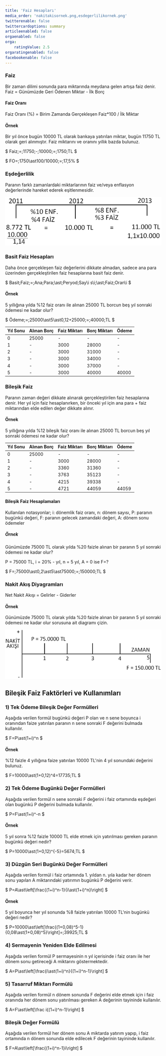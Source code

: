```yaml
---
title: 'Faiz Hesapları'
media_order: 'nakitakisornek.png,esdegerlilikornek.png'
twitterenable: false
twittercardoptions: summary
articleenabled: false
orgaenabled: false
orga:
    ratingValue: 2.5
orgaratingenabled: false
facebookenable: false
---
```


### Faiz
Bir zaman dilimi sonunda para miktarında meydana gelen artışa faiz denir. Faiz = Günümüzde Geri Ödenen Miktar - İlk Borç

#### Faiz Oranı
Faiz Oranı (%) = Birim Zamanda Gerçekleşen Faiz*100 / İlk Miktar

#### Örnek
Bir yıl önce bugün 10000 TL olarak bankaya yatırılan miktar, bugün 11750 TL olarak geri alınmıştır. Faiz miktarını ve oranını yıllık bazda bulunuz.

$ Faiz\;=\;11750\;-\;10000\;=\;1750\;TL $

$ FO=\;1750\ast100/10000\;=\;17,5\% $

### Eşdeğerlilik
Paranın farklı zamanlardaki miktarlarının faiz ve/veya enflasyon değerlerinde hareket ederek eşitlenmesidir.

![](esdegerlilikornek.png)

### Basit Faiz Hesapları
Daha önce gerçekleşen faiz değerlerini dikkate almadan, sadece ana para üzerinden gerçekleştirilen faiz hesaplarına basit faiz denir.

$ Basit\;Faiz\;=\;Ana\;Para\;\ast\;Peryod\;Say\i s\i\;\ast\;Faiz\;Oran\i $

#### Örnek
5 yıllığına yılda %12 faiz oranı ile alınan 25000 TL borcun beş yıl sonraki ödemesi ne kadar olur?

$ Ödeme\;=\;25000\ast5\ast0,12+25000\;=\;40000\;TL $

| Yıl Sonu | Alınan Borç | Faiz Miktarı | Borç Miktarı | Ödeme |
| ----- | ----- | ----- | ---- | ---- |
| 0 | 25000 | - | - | - |
| 1 | - | 3000 | 28000 | - |
| 2 | - | 3000 | 31000 | - |
| 3 | - | 3000 | 34000 | - |
| 4 | - | 3000 | 37000 | - |
| 5 | - | 3000 | 40000 | 40000 |

### Bileşik Faiz
Paranın zaman değeri dikkate alınarak gerçekleştirilen faiz hesaplarına denir. Her yıl için faiz hesaplanırken, bir önceki yıl için ana para + faiz miktarından elde edilen değer dikkate alınır.

#### Örnek
5 yıllığına yılda %12 bileşik faiz oranı ile alınan 25000 TL borcun beş yıl sonraki ödemesi ne kadar olur?

| Yıl Sonu | Alınan Borç | Faiz Miktarı | Borç Miktarı | Ödeme |
| ----- | ----- | ----- | ---- | ---- |
| 0 | 25000 | - | - | - |
| 1 | - | 3000 | 28000 | - |
| 2 | - | 3360 | 31360 | - |
| 3 | - | 3763 | 35123 | - |
| 4 | - | 4215 | 39338 | - |
| 5 | - | 4721 | 44059 | 44059 |

#### Bileşik Faiz Hesaplamaları

Kullanılan notasyonlar;
i: dönemlik faiz oranı, n: dönem sayısı, P: paranın bugünkü değeri, F: paranın gelecek zamandaki değeri, A: dönem sonu ödemeler

##### Örnek
Günümüzde 75000 TL olarak yılda %20 faizle alınan bir paranın 5 yıl sonraki ödemesi ne kadar olur?

P = 75000 TL, i = 20% - yıl, n = 5 yıl, A = 0 ise F=?

$ F=\;75000\ast0,2\ast5\ast75000\;=\;150000\;TL $

### Nakit Akış Diyagramları
Net Nakit Akışı = Gelirler - Giderler

#### Örnek
Günümüzde 75000 TL olarak yılda %20 faizle alınan bir paranın 5 yıl sonraki ödemesi ne kadar olur sorusuna ait diagramı çizin.

![](nakitakisornek.png)

## Bileşik Faiz Faktörleri ve Kullanımları

### 1) Tek Ödeme Bileşik Değer Formülleri

Aşağıda verilen formül bugünkü değeri P olan ve n sene boyunca i oranından faize yatırılan paranın n sene sonraki F değerini bulmada kullanılır.

$ F=P\ast(1+i)^n $

#### Örnek
%12 faizle 4 yıllığına faize yatırılan 10000 TL'nin 4 yıl sonundaki değerini bulunuz.

$ F=10000\ast(1+0,12)^4=17735\;TL $

### 2) Tek Ödeme Bugünkü Değer Formülleri
Aşağıda verilen formül n sene sonraki F değerini i faiz ortamında eşdeğeri olan bugünkü P değerini bulmada kullanılır. 

$ P=F\ast(1+i)^-n $

#### Örnek
5 yıl sonra %12 faizle 10000 TL elde etmek için yatırılması gereken paranın bugünkü değeri nedir?

$ P=10000\ast(1+0,12)^{-5}=5674\;TL $

### 3) Düzgün Seri Bugünkü Değer Formülleri
Aşağıda verilen formül i faiz ortamında 1. yıldan n. yıla kadar her dönem sonu yapılan A miktarındaki yatırımın bugünkü P değerini verir.

$ P=A\ast\left[\frac{(1+i)^n-1}{i\ast(1+i)^n}\right] $

#### Örnek
5 yıl boyunca her yıl sonunda %8 faizle yatırılan 10000 TL'nin bugünkü değeri nedir?

$ P=10000\ast\left[\frac{(1+0,08)^5-1}{0,08\ast(1+0,08)^5}\right]=\;39925\;TL $

### 4) Sermayenin Yeniden Elde Edilmesi
Aşağıda verilen formül P sermayesinin n yıl içerisinde i faiz oranı ile her dönem sonu getireceği A miktarını göstermektedir.

$ A=P\ast\left[\frac{i\ast(1+i)^n}{(1+i)^n-1}\right] $

### 5) Tasarruf Miktarı Formülü
Aşağıda verilen formül n dönem sonunda F değerini elde etmek için i faiz oranında her dönem sonu yatırılması gereken A değerinin tayininde kullanılır.

$ A=F\ast\left[\frac i{(1+i)^n-1}\right] $

### Bileşik Değer Formülü
Aşağıda verilen formül her dönem sonu A miktarda yatırım yapıp, i faiz ortamında n dönem sonunda elde edilecek F değerinin tayininde kullanılır.

$ F=A\ast\left[\frac{(1+i)^n-1}i\right] $